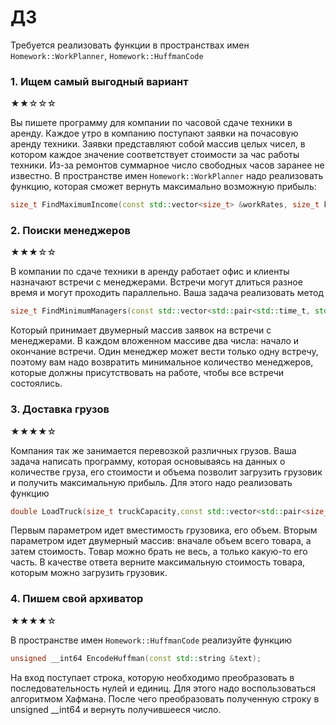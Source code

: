 # ДЗ

Требуется реализовать функции в пространствах имен
`Homework::WorkPlanner`, `Homework::HuffmanCode` 

### 1. Ищем самый выгодный вариант

★★☆☆☆

Вы пишете программу для компании по часовой сдаче техники в аренду. Каждое утро в компанию поступают заявки на почасовую
аренду техники. Заявки представляют собой массив целых чисел, в котором каждое значение соответствует стоимости
за час работы техники. Из-за ремонтов суммарное число свободных часов заранее не известно. В пространстве имен `Homework::WorkPlanner`
надо реализовать функцию, которая сможет вернуть максимально возможную прибыль:

```c++
size_t FindMaximumIncome(const std::vector<size_t> &workRates, size_t k);
```

### 2. Поиски менеджеров

★★★☆☆

В компании по сдаче техники в аренду работает офис и клиенты назначают встречи с менеджерами.
Встречи могут длиться разное время и могут проходить параллельно. Ваша задача реализовать метод

```c++
size_t FindMinimumManagers(const std::vector<std::pair<std::time_t, std::time_t>> &intervals);
```

Который принимает двумерный массив заявок на встречи с менеджерами. В каждом вложенном массиве два числа: начало и
окончание встречи. Один менеджер может вести только одну встречу, поэтому вам надо возвратить минимальное количество
менеджеров, которые должны присутствовать на работе, чтобы все встречи состоялись.

### 3. Доставка грузов

★★★★☆

Компания так же занимается перевозкой различных грузов. Ваша задача написать программу, которая основываясь на данных о
количестве груза, его стоимости и объема позволит загрузить грузовик и получить максимальную прибыль. Для этого надо реализовать функцию
```c++
double LoadTruck(size_t truckCapacity,const std::vector<std::pair<size_t, size_t>>& goods);
```
Первым параметром идет вместимость грузовика, его объем. Вторым параметром идет двумерный массив:
вначале объем всего товара, а затем стоимость.
Товар можно брать не весь, а только какую-то его часть.
В качестве ответа верните максимальную стоимость товара, которым можно загрузить грузовик.

### 4. Пишем свой архиватор

★★★★☆

В пространстве имен `Homework::HuffmanCode` реализуйте функцию
```c++
unsigned __int64 EncodeHuffman(const std::string &text);
```
На вход поступает строка, которую необходимо преобразовать в последовательность нулей и единиц.
Для этого надо воспользоваться алгоритмом Хафмана.
После чего преобразовать полученную строку в unsigned __int64 и вернуть получившееся число.
